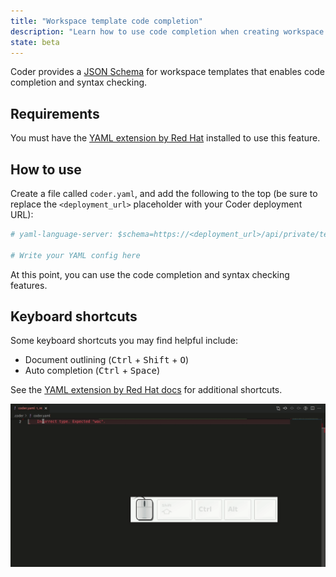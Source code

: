 ```yaml
---
title: "Workspace template code completion"
description: "Learn how to use code completion when creating workspace templates."
state: beta
---
```


Coder provides a [JSON Schema](https://json-schema.org/) for workspace templates
that enables code completion and syntax checking.

## Requirements

You must have the [YAML extension by Red
Hat](https://marketplace.visualstudio.com/items?itemName=redhat.vscode-yaml)
installed to use this feature.

## How to use

Create a file called `coder.yaml`, and add the following to the top (be sure to
replace the `<deployment_url>` placeholder with your Coder deployment URL):

```yaml
# yaml-language-server: $schema=https://<deployment_url>/api/private/template/schemas/wac.schema.json

# Write your YAML config here
```

At this point, you can use the code completion and syntax checking features.

## Keyboard shortcuts

Some keyboard shortcuts you may find helpful include:

- Document outlining (<kbd>Ctrl</kbd> + <kbd>Shift</kbd> + <kbd>O</kbd>)
- Auto completion (<kbd>Ctrl</kbd> + <kbd>Space</kbd>)

See the [YAML extension by Red Hat
docs](https://marketplace.visualstudio.com/items?itemName=redhat.vscode-yaml)
for additional shortcuts.

![Code Completion Demo](../../assets/wac-intellisense-demo.gif)
